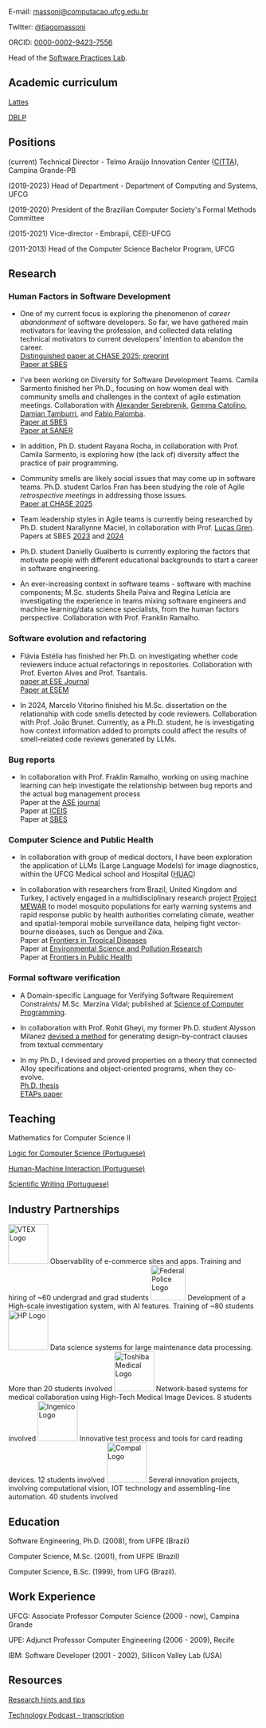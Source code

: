 
E-mail: [massoni@computacao.ufcg.edu.br](mailto:massoni@computacao.ufcg.edu.br)

Twitter: [@tiagomassoni](https://x.com/tiagomassoni)

ORCID: [0000-0002-9423-7556](https://orcid.org/0000-0002-9423-7556)

Head of the [Software Practices Lab](https://splab.computacao.ufcg.edu.br/).

## Academic curriculum

[Lattes](http://lattes.cnpq.br/3563923906851611)

[DBLP](https://dblp.org/pid/91/4481.html)

## Positions

(current) Technical Director - Telmo Araújo Innovation Center ([CITTA](https://citta.org.br/)), Campina Grande-PB

(2019-2023) Head of Department - Department of Computing and Systems, UFCG

(2019-2020) President of the Brazilian Computer Society's Formal Methods Committee

(2015-2021) Vice-director - Embrapii, CEEI-UFCG

(2011-2013) Head of the Computer Science Bachelor Program, UFCG

## Research

### Human Factors in Software Development

- One of my current focus is exploring the phenomenon of *career abandonment* of software developers. So far, we have gathered main motivators for leaving the profession, and collected data relating technical motivators to current developers' intention to abandon the career.  
  [Distinguished paper at CHASE 2025; preprint](https://arxiv.org/abs/2503.04460)  
  [Paper at SBES](https://dl.acm.org/doi/abs/10.1145/3474624.3474644)

- I've been working on Diversity for Software Development Teams. Camila Sarmento finished her Ph.D., focusing on how women deal with community smells and challenges in the context of agile estimation meetings. Collaboration with [Alexander Serebrenik](https://www.tue.nl/en/research/researchers/alexander-serebrenik), [Gemma Catolino](https://www.gemmacatolino.com/), [Damian Tamburri](https://research.tue.nl/en/persons/damian-a-tamburri), and [Fabio Palomba](https://fpalomba.github.io/).  
  [Paper at SBES](https://sol.sbc.org.br/index.php/sbes/article/view/30394)  
  [Paper at SANER](https://ieeexplore.ieee.org/abstract/document/9825896)  

- In addition, Ph.D. student Rayana Rocha, in collaboration with Prof. Camila Sarmento, is exploring how (the lack of) diversity affect the practice of pair programming.

- Community smells are likely social issues that may come up in software teams. Ph.D. student Carlos Fran has been studying the role of Agile *retrospective meetings* in addressing those issues.  
  [Paper at CHASE 2025](https://arxiv.org/abs/2502.18662)

- Team leadership styles in Agile teams is currently being researched by Ph.D. student Narallynne Maciel, in collaboration with Prof. [Lucas Gren](https://www.cse.chalmers.se/~lucasg/).  
  Papers at SBES [2023](https://dl.acm.org/doi/abs/10.1145/3555228.3555263) and [2024](https://sol.sbc.org.br/index.php/sbes/article/view/30355)

- Ph.D. student Danielly Gualberto is currently exploring the factors that motivate people with different educational backgrounds to start a career in software engineering.

- An ever-increasing context in software teams - software with machine components; M.Sc. students Sheila Paiva and Regina Letícia are investigating the experience in teams mixing software engineers and machine learning/data science specialists, from the human factors perspective. Collaboration with Prof. Franklin Ramalho.


### Software evolution and refactoring

- Flávia Estélia has finished her Ph.D. on investigating whether code reviewers induce actual refactorings in repositories. Collaboration with Prof. Everton Alves and Prof. Tsantalis.  
  [paper at ESE Journal](https://link.springer.com/article/10.1007/s10664-024-10560-7)  
  [Paper at ESEM](https://dl.acm.org/doi/10.1145/3475716.3475785)

- In 2024, Marcelo Vitorino finished his M.Sc. dissertation on the relationship with code smells detected by code reviewers. Collaboration with Prof. João Brunet. Currently, as a Ph.D. student, he is investigating how context information added to prompts could affect the results of smell-related code reviews generated by LLMs.

### Bug reports

- In collaboration with Prof. Fraklin Ramalho, working on using machine learning can help investigate the relationship between bug reports and the actual bug management process  
  Paper at the [ASE journal](https://link.springer.com/article/10.1007/s10515-021-00287-w)  
  Paper at [ICEIS](https://www.scitepress.org/Papers/2023/118476/118476.pdf)  
  Paper at [SBES](https://dl.acm.org/doi/10.1145/3613372.3613396)  


### Computer Science and Public Health

- In collaboration with group of medical doctors, I have been exploration the application of LLMs (Large Language Models) for image diagnostics, within the UFCG Medical school and Hospital ([HUAC](https://www.gov.br/ebserh/pt-br/hospitais-universitarios/regiao-nordeste/huac-ufcg))

- In collaboration with researchers from Brazil, United Kingdom and Turkey, I actively engaged in a multidisciplinary research project [Project MEWAR](https://www.ucl.ac.uk/risk-disaster-reduction/research-projects/2024/may/mosquito-population-modelling-early-warning-system-and-rapid-health) to model mosquito populations for early warning systems and rapid response public by health authorities correlating climate, weather and spatial-temporal mobile surveillance data, helping fight vector-bourne diseases, such as Dengue and Zika.  
  Paper at [Frontiers in Tropical Diseases](https://www.frontiersin.org/journals/tropical-diseases/articles/10.3389/fitd.2023.1039735/full)  
  Paper at [Environmental Science and Pollution Research](https://link.springer.com/article/10.1007/s11356-021-15984-y)  
  Paper at [Frontiers in Public Health](https://www.frontiersin.org/journals/public-health/articles/10.3389/fpubh.2021.754072/full)  


### Formal software verification

- A Domain-specific Language for Verifying Software Requirement Constraints/
M.Sc. Marzina Vidal; published at [Science of Computer Programming](https://www.sciencedirect.com/science/article/pii/S0167642320301180).

- In collaboration with Prof. Rohit Gheyi, my former Ph.D. student Alysson Milanez [devised a method](http://dspace.sti.ufcg.edu.br:8080/jspui/bitstream/riufcg/1681/3/ALYSSON%20FILGUEIRA%20MILANEZ%20%e2%80%93%20TESE%20%28PPGCC%29%202018.pdf) for generating design-by-contract clauses from textual commentary  

- In my Ph.D., I devised and proved properties on a theory that connected Alloy specifications and object-oriented programs, when they co-evolve.  
  [Ph.D. thesis](https://bdtd.ibict.br/vufind/Record/UFPE_a93929d6fcc0b83c0d77e6b7987ee1b0)  
  [ETAPs paper](https://dl.acm.org/doi/abs/10.5555/1792838.1792873)

## Teaching

Mathematics for Computer Science II

[Logic for Computer Science (Portuguese)](https://tiagomassoni.github.io/logic-texts/)

[Human-Machine Interaction (Portuguese)](https://tiagomassoni.github.io/ihc-texts)

[Scientific Writing (Portuguese)](https://sites.google.com/computacao.ufcg.edu.br/ptcc-ufcg/)

## Industry Partnerships

<img src="https://brand.vtex.com/wp-content/themes/vtex-brand/img/logo.svg" alt="VTEX Logo" width="80">  
Observability of e-commerce sites and apps.  
Training and hiring of ~60 undergrad and grad students 

<img src="https://www.gov.br/pf/pt-br/principios-fundamentais/simbolos-da-policia-federal-2/emblema.png/@@images/image.png" alt="Federal Police Logo" width="70">  
Development of a High-scale investigation system, with AI features.  
Training of ~80 students


<img src="https://brandcentral.hp.com/content/dam/sites/brand-central/elem-logo/images/Logo_1_do.jpeg" alt="HP Logo" width="80">  
Data science systems for large maintenance data processing.  
More than 20 students involved


<img src="https://global.medical.canon/media/press-release-tams-fpo_tcm19-3928.jpg" alt="Toshiba Medical Logo" width="80">  
Network-based systems for medical collaboration using High-Tech Medical Image Devices.  
8 students involved


<img src="https://ingenico.com/themes/custom/ingenico/logo.svg?v=1" alt="Ingenico Logo" width="80">  
Innovative test process and tools for card reading devices.  
12 students involved



<img src="https://www.compal.com/static/images/logo/compal-logo_green.svg" alt="Compal Logo" width="80">  
Several innovation projects, involving computational vision, IOT technology and assembling-line automation.  
40 students involved



## Education

Software Engineering, Ph.D. (2008), from UFPE (Brazil)

Computer Science, M.Sc. (2001), from UFPE (Brazil)

Computer Science, B.Sc. (1999), from UFG (Brazil).

## Work Experience

UFCG: Associate Professor Computer Science (2009 - now), Campina Grande

UPE: Adjunct Professor Computer Engineering (2006 - 2009), Recife

IBM: Software Developer (2001 - 2002), Sillicon Valley Lab (USA)

## Resources

[Research hints and tips](https://tiagomassoni.github.io/research/index.html)

[Technology Podcast - transcription](https://tiagomassoni.github.io/CBN/principal.html)